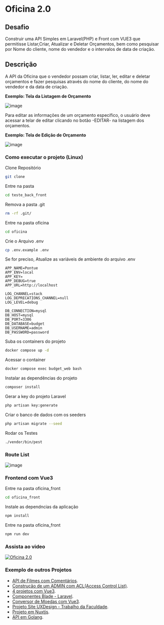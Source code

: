 # Oficina 2.0

## Desafio

Construir uma API Simples em Laravel(PHP) e Front com VUE3 que permitisse Listar,Criar, Atualizar e Deletar Orçamentos,
 bem como pesquisar por Nome do cliente, nome do vendedor e o intervalos de data de criação.

## Descrição

A API da Oficina que o vendedor possam criar, listar, ler, editar e deletar orçamentos e fazer pesquisas através do nome do cliente, do nome do vendedor
e da data de criação.

**Exemplo: Tela da Listagem de Orçamento**

![image](https://user-images.githubusercontent.com/57235071/232242423-28c82172-fe93-4ebf-89fb-189b9e27363f.png)

Para editar as informações de um orçamento específico, o usuário deve acessar a telar de editar clicando no botão -EDITAR- na listagem dos orçamentos.

**Exemplo: Tela de Edição de Orçamento**

![image](https://user-images.githubusercontent.com/57235071/232242495-6bc3b31a-1ff6-4d86-a3e0-a004ec0cbc71.png)


### Como executar o projeto (Linux)
Clone Repositório
```sh
git clone
```

Entre na pasta
```sh
cd teste_back_front
```

Remova a pasta .git
```sh
rm -rf .git/
```

Entre na pasta oficina
```sh
cd oficina
```

Crie o Arquivo .env
```sh
cp .env.example .env
```

Se for preciso, Atualize as variáveis de ambiente do arquivo .env
```
APP_NAME=Pontue
APP_ENV=local
APP_KEY=
APP_DEBUG=true
APP_URL=http://localhost

LOG_CHANNEL=stack
LOG_DEPRECATIONS_CHANNEL=null
LOG_LEVEL=debug

DB_CONNECTION=mysql
DB_HOST=mysql
DB_PORT=3306
DB_DATABASE=budget
DB_USERNAME=admin
DB_PASSWORD=password
```
Suba os containers do projeto
```sh
docker compose up -d
```

Acessar o container
```sh
docker compose exec budget_web bash
```

Instalar as dependências do projeto
```sh
composer install
```

Gerar a key do projeto Laravel
```sh
php artisan key:generate
```

Criar o banco de dados com os seeders
```sh
php artisan migrate --seed
```

Rodar os Testes
```sh
./vendor/bin/pest
```

### Route List

![image](https://user-images.githubusercontent.com/57235071/232242549-be234b5b-30ad-428d-be57-ff9863616b5d.png)

### Frontend com Vue3

Entre na pasta oficina_front
```sh
cd oficina_front
```

Instale as dependncias da aplicação
```sh
npm install
```

Entre na pasta oficina_front
```sh
npm run dev
```

### Assista ao video
[![Oficina 2.0](https://user-images.githubusercontent.com/57235071/232245431-fa7413d9-68cb-4e26-b7a0-9454a28c9699.png)](https://www.youtube.com/watch?v=7sZzdth5OkE "Oficina 2.0")

### Exemplo de outros Projetos
- [API de Filmes com Comentários](https://github.com/EuclidesKinto/movie_api).
- [Construção de um ADMIN com ACL(Access Control List)](https://github.com/EuclidesKinto/filament-acl).
- [4 projetos com Vue3](https://github.com/EuclidesKinto/vue-projects).
- [Componentes Blade - Laravel](https://github.com/EuclidesKinto/components).
- [Conversor de Moedas com Vue3](https://github.com/EuclidesKinto/conversor-moedas).
- [Projeto Site UXDesign - Trabalho da Faculdade](https://github.com/EuclidesKinto/trabalho-ux-html).
- [Projeto em Nuxtjs](https://github.com/EuclidesKinto/lu_estilo_front).
- [API em Golang](https://github.com/EuclidesKinto/backend_api).

